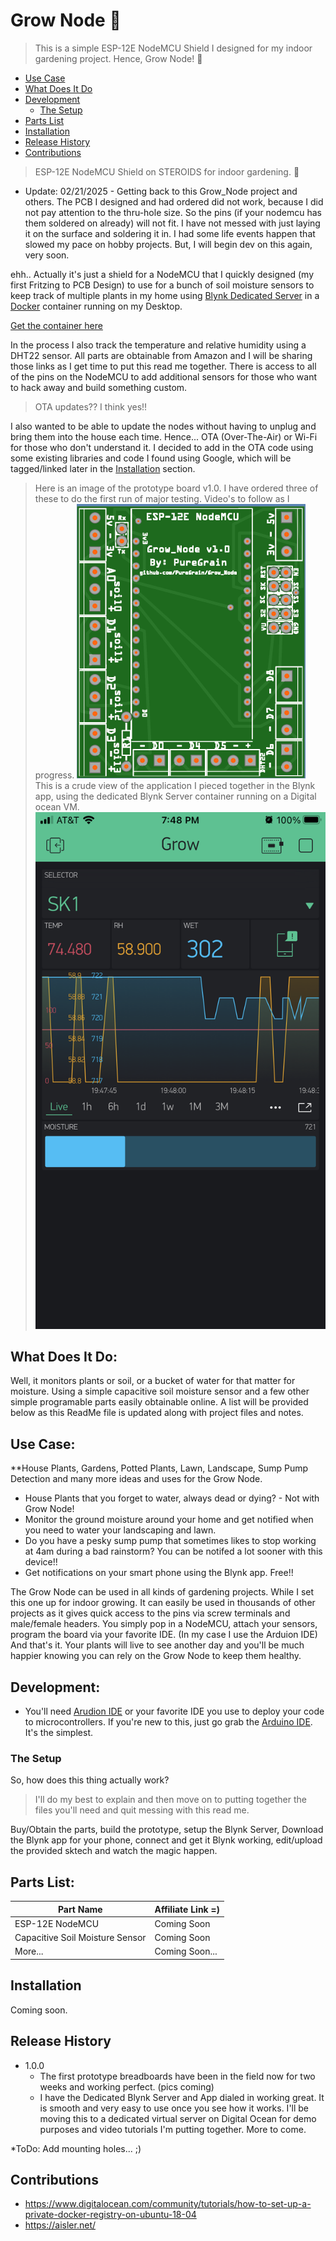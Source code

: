 # Grow Node :seedling:

>This is a simple ESP-12E NodeMCU Shield I designed for my indoor gardening project. Hence, Grow Node! :seedling:

* [Use Case](#use-case)
* [What Does It Do](#what-does-it-do)
* [Development](#development)
   * [The Setup](#the-setup)
* [Parts List](#parts-list)
* [Installation](#installation)
* [Release History](#release-history)
* [Contributions](#contributions)

> ESP-12E NodeMCU Shield on STEROIDS for indoor gardening. :seedling:

* Update: 02/21/2025 - Getting back to this Grow_Node project and others. The PCB I designed and had ordered did not work, because I did not pay attention to the thru-hole size. So the pins (if your nodemcu has them soldered on already) will not fit. I have not messed with just laying it on the surface and soldering it in. I had some life events happen that slowed my pace on hobby projects. But, I will begin dev on this again, very soon.

ehh.. Actually it's just a shield for a NodeMCU that I quickly designed (my first Fritzing to PCB Design) to use for a bunch of soil moisture sensors to keep track of multiple plants in my home using [Blynk Dedicated Server](https://github.com/blynkkk/blynk-server) in a [Docker](https://www.docker.com/products/docker-desktop) container running on my Desktop.

[Get the container here](https://github.com/mpherg/blynk-server)

In the process I also track the temperature and relative humidity using a DHT22 sensor. All parts are obtainable from Amazon and I will be sharing those links as I get time to put this read me together. There is access to all of the pins on the NodeMCU to add additional sensors for those who want to hack away and build something custom.

> OTA updates??  I think yes!!

I also wanted to be able to update the nodes without having to unplug and bring them into the house each time. Hence... OTA (Over-The-Air) or Wi-Fi for those who don't understand it. I decided to add in the OTA code using some existing libraries and code I found using Google, which will be tagged/linked later in the [Installation](#installation) section.

> Here is an image of the prototype board v1.0. I have ordered three of these to do the first run of major testing. Video's to follow as I progress.
![](/images/v1.0.png) 
> This is a crude view of the application I pieced together in the Blynk app, using the dedicated Blynk Server container running on a Digital ocean VM.
![](/images/app_demo.png)

## What Does It Do:

Well, it monitors plants or soil, or a bucket of water for that matter for moisture. Using a simple capacitive soil moisture sensor and a few other simple programable parts easily obtainable online. A list will be provided below as this ReadMe file is updated along with project files and notes.

## Use Case:

**House Plants, Gardens, Potted Plants, Lawn, Landscape, Sump Pump Detection and many more ideas and uses for the Grow Node.

* House Plants that you forget to water, always dead or dying? - Not with Grow Node!
* Monitor the ground moisture around your home and get notified when you need to water your landscaping and lawn.
* Do you have a pesky sump pump that sometimes likes to stop working at 4am during a bad rainstorm? You can be notifed a lot sooner with this device!!
* Get notifications on your smart phone using the Blynk app. Free!!


The Grow Node can be used in all kinds of gardening projects. While I set this one up for indoor growing. It can easily be used in thousands of other projects as it gives quick access to the pins via screw terminals and male/female headers. You simply pop in a NodeMCU, attach your sensors, program the board via your favorite IDE. (In my case I use the Arduion IDE) And that's it. Your plants will live to see another day and you'll be much happier knowing you can rely on the Grow Node to keep them healthy.

## Development:

* You'll need [Arudion IDE](https://www.arduino.cc/en/software) or your favorite IDE you use to deploy your code to microcontrollers. If you're new to this, just go grab the [Arduino IDE](https://www.arduino.cc/en/software). It's the simplest.

### The Setup
So, how does this thing actually work? 

> I'll do my best to explain and then move on to putting together the files you'll need and quit messing with this read me.

Buy/Obtain the parts, build the prototype, setup the Blynk Server, Download the Blynk app for your phone, connect and get it Blynk working, edit/upload the provided sktech and watch the magic happen.

## Parts List:

Part Name | Affiliate Link =)
------------ | -------------
ESP-12E NodeMCU | Coming Soon
Capacitive Soil Moisture Sensor | Coming Soon
More... | Coming Soon...

## Installation

Coming soon.

## Release History

* 1.0.0
    * The first prototype breadboards have been in the field now for two weeks and working perfect. (pics coming)
    * I have the Dedicated Blynk Server and App dialed in working great. It is smooth and very easy to use once you see how it works. I'll be moving this to a dedicated virtual server on Digital Ocean for demo purposes and video tutorials I'm putting together. More to come.
    
*ToDo: Add mounting holes... ;) 

## Contributions

* https://www.digitalocean.com/community/tutorials/how-to-set-up-a-private-docker-registry-on-ubuntu-18-04
* https://aisler.net/


